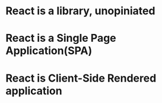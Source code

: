 # React is a library, unopiniated

# React is a Single Page Application(SPA)

# React is Client-Side Rendered application